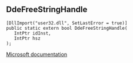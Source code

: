 ## DdeFreeStringHandle

```
[DllImport("user32.dll", SetLastError = true)]
public static extern bool DdeFreeStringHandle(
   IntPtr idInst,
   IntPtr hsz
);
```

[Microsoft documentation](TODO)
